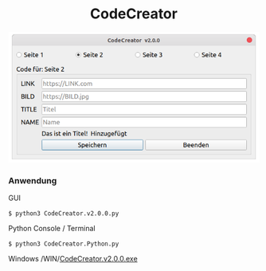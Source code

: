 <h1 align="center">CodeCreator</h1>

<p align="center">
    <img src="https://raw.githubusercontent.com/Morpheus2018/CodeCreator/v2.0.0/screenshot/screenshot.v2.0.0.png" alt="Empty interface">
</p>

### Anwendung
GUI
```
$ python3 CodeCreator.v2.0.0.py
```
Python Console / Terminal
```
$ python3 CodeCreator.Python.py
```

Windows /WIN/<a href="https://github.com/Morpheus2018/CodeCreator/raw/master/WIN/CodeCreator.v2.0.0.exe">CodeCreator.v2.0.0.exe </a>
